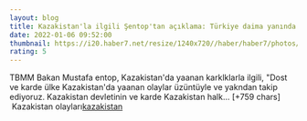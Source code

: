 ```yaml
--- 
layout: blog
title: Kazakistan'la ilgili Şentop'tan açıklama: Türkiye daima yanında
date: 2022-01-06 09:52:00
thumbnail: https://i20.haber7.net/resize/1240x720//haber/haber7/photos/2022/01/kazakistanla_ilgili_sentoptan_aciklama_turkiye_daima_yaninda_1641462693_366.jpg
rating: 5
---
```

TBMM Bakan Mustafa entop, Kazakistan'da yaanan karklklarla ilgili, "Dost ve karde ülke Kazakistan'da yaanan olaylar üzüntüyle ve yakndan takip ediyoruz. Kazakistan devletinin ve karde Kazakistan halk… [+759 chars]</br>&nbsp;Kazakistan olayları<a href="https://www.dental-ilan.org/">kazakistan</a>
